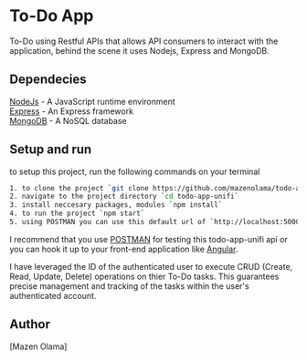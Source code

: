# To-Do App
To-Do using Restful APIs that allows API consumers to interact with the application, behind the scene it uses Nodejs, Express and MongoDB.

## Dependecies
[NodeJs](https://nodejs.org/en/) - A JavaScript runtime environment\
[Express](https://expressjs.com/) - An Express framework\
[MongoDB](https://www.mongodb.com/) - A NoSQL database

## Setup and run
to setup this project, run the following commands on your terminal
```bash
1. to clone the project `git clone https://github.com/mazenolama/todo-app-unifi.git`
2. navigate to the project directory `cd todo-app-unifi`
3. install neccesary packages, modules `npm install`
4. to run the project `npm start`
5. using POSTMAN you can use this default url of `http://localhost:5000`
```
I recommend that you use [POSTMAN](https://www.postman.com/) for testing this todo-app-unifi api or you can hook it up to your front-end application like [Angular](https://angular.io/).

I have leveraged the ID of the authenticated user to execute CRUD (Create, Read, Update, Delete) operations on thier To-Do tasks. 
This guarantees precise management and tracking of the tasks within the user's authenticated account.

## Author
[Mazen Olama]
